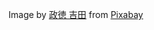 
Image by <a href="https://pixabay.com/users/roadlight-15702095/?utm_source=link-attribution&amp;utm_medium=referral&amp;utm_campaign=image&amp;utm_content=5636962">政徳 吉田</a> from <a href="https://pixabay.com//?utm_source=link-attribution&amp;utm_medium=referral&amp;utm_campaign=image&amp;utm_content=5636962">Pixabay</a>
